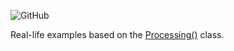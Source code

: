 
![GitHub](https://img.shields.io/github/license/NoOrientationProgramming/ProcessingExamples?style=plastic)

Real-life examples based on the [Processing()](https://github.com/NoOrientationProgramming/ProcessingCore) class.
